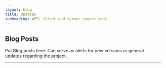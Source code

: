 ```yaml
---
layout: blog
title: Updates
subheading: APEL client and server source code
---
```


## Blog Posts

Put Blog posts here. Can serve as alerts for new versions or general updates regarding the project.

***
